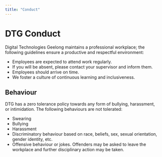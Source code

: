 ```yaml
---
title: "Conduct"
---
```


# DTG Conduct

Digital Technologies Geelong maintains a professional workplace; the following guidelines ensure a productive and respectful environment:

-   Employees are expected to attend work regularly.
-   If you will be absent, please contact your supervisor and inform them.
-   Employees should arrive on time.
-   We foster a culture of continuous learning and inclusiveness.

## Behaviour

DTG has a zero tolerance policy towards any form of bullying, harassment, or intimidation. The following behaviours are not tolerated:

-   Swearing
-   Bullying
-   Harassment
-   Discriminatory behaviour based on race, beliefs, sex, sexual orientation, gender identity, etc.
-   Offensive behaviour or jokes. Offenders may be asked to leave the workplace and further disciplinary action may be taken.
